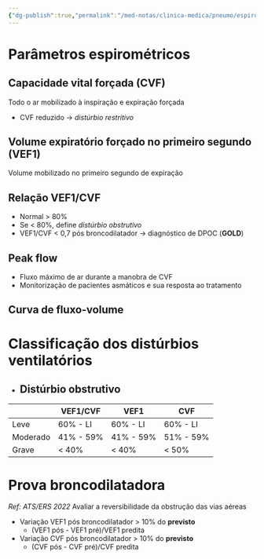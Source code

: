 ```yaml
---
{"dg-publish":true,"permalink":"/med-notas/clinica-medica/pneumo/espirometria/"}
---
```


# Parâmetros espirométricos

## Capacidade vital forçada (CVF)
Todo o ar mobilizado à inspiração e expiração forçada
- CVF reduzido -> *distúrbio restritivo*
 
## Volume expiratório forçado no primeiro segundo (VEF1)
Volume mobilizado no primeiro segundo de expiração


## Relação VEF1/CVF
- Normal > 80%
- Se < 80%, define *distúrbio obstrutivo*
- VEF1/CVF < 0,7 pós  broncodilatador -> diagnóstico de DPOC (**GOLD**)

## Peak flow
- Fluxo máximo de ar durante a manobra de CVF
- Monitorização de pacientes asmáticos e sua resposta ao tratamento

## Curva de fluxo-volume

# Classificação dos distúrbios ventilatórios

- ## Distúrbio obstrutivo

|  | VEF1/CVF | VEF1 | CVF |
| ---- | ---- | ---- | ---- |
| Leve | 60% - LI | 60% - LI | 60% - LI |
| Moderado | 41% - 59% | 41% - 59% | 51% - 59% |
| Grave | < 40% | < 40% | < 50% |
# Prova broncodilatadora
*Ref: ATS/ERS 2022*
Avaliar a reversibilidade da obstrução das vias aéreas
- Variação VEF1 pós broncodilatador > 10% do **previsto**
	- (VEF1 pós - VEF1 pré)/VEF1 predita
- Variação CVF pós broncodilatador > 10% do **previsto**
	- (CVF pós - CVF pré)/CVF predita